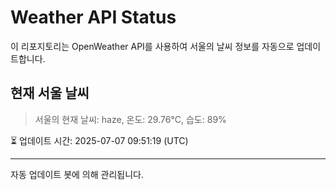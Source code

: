 
# Weather API Status

이 리포지토리는 OpenWeather API를 사용하여 서울의 날씨 정보를 자동으로 업데이트합니다.

## 현재 서울 날씨
> 서울의 현재 날씨: haze, 온도: 29.76°C, 습도: 89%

⏳ 업데이트 시간: 2025-07-07 09:51:19 (UTC)

---
자동 업데이트 봇에 의해 관리됩니다.
